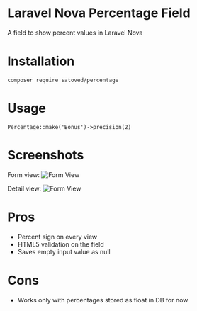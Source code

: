 # Laravel Nova Percentage Field
A field to show percent values in Laravel Nova

# Installation
```
composer require satoved/percentage
```

# Usage
```
Percentage::make('Bonus')->precision(2)
```

# Screenshots
Form view:
![Form View](https://github.com/satoved/percentage/blob/master/images/formView.png?raw=true)

Detail view:
![Form View](https://github.com/satoved/percentage/blob/master/images/indexView.png?raw=true)

# Pros
- Percent sign on every view
- HTML5 validation on the field
- Saves empty input value as null

# Cons
- Works only with percentages stored as float in DB for now
